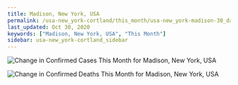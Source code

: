 ```yaml
---
title: Madison, New York, USA
permalink: /usa-new_york-cortland/this_month/usa-new_york-madison-30_days.html
last_updated: Oct 30, 2020
keywords: ["Madison, New York, USA", "This Month"]
sidebar: usa-new_york-cortland_sidebar
---
```


![Change in Confirmed Cases This Month for Madison, New York, USA](/covid_tracker/images/graphs/usa-new_york-madison-delta_confirmed-30_days_graph.png)

![Change in Confirmed Deaths This Month for Madison, New York, USA](/covid_tracker/images/graphs/usa-new_york-madison-delta_deaths-30_days_graph.png)

